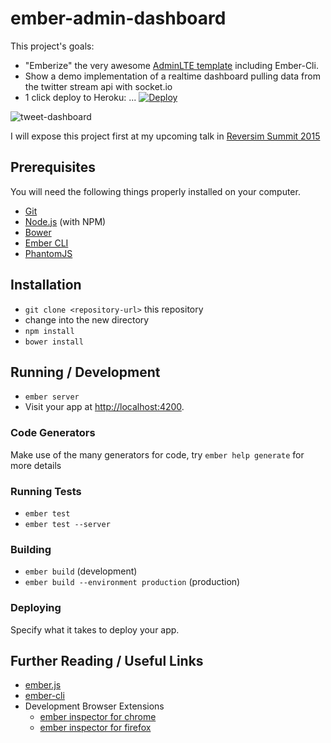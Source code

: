 # ember-admin-dashboard
This project's goals:
* "Emberize" the very awesome [AdminLTE template](https://github.com/almasaeed2010/AdminLTE) including Ember-Cli.
* Show a demo implementation of a realtime dashboard pulling data from the twitter stream api with socket.io
* 1 click deploy to Heroku:
... [![Deploy](https://www.herokucdn.com/deploy/button.png)](https://heroku.com/deploy)

![tweet-dashboard](https://cloud.githubusercontent.com/assets/3126207/6563376/60659760-c6a9-11e4-9e5d-16e3fc11841b.gif)

I will expose this project first at my upcoming talk in [Reversim Summit 2015](http://summit2015.reversim.com/proposal/4eTos8T9QfgZhrLYP)


## Prerequisites

You will need the following things properly installed on your computer.

* [Git](http://git-scm.com/)
* [Node.js](http://nodejs.org/) (with NPM)
* [Bower](http://bower.io/)
* [Ember CLI](http://www.ember-cli.com/)
* [PhantomJS](http://phantomjs.org/)

## Installation

* `git clone <repository-url>` this repository
* change into the new directory
* `npm install`
* `bower install`

## Running / Development

* `ember server`
* Visit your app at [http://localhost:4200](http://localhost:4200).

### Code Generators

Make use of the many generators for code, try `ember help generate` for more details

### Running Tests

* `ember test`
* `ember test --server`

### Building

* `ember build` (development)
* `ember build --environment production` (production)

### Deploying

Specify what it takes to deploy your app.

## Further Reading / Useful Links

* [ember.js](http://emberjs.com/)
* [ember-cli](http://www.ember-cli.com/)
* Development Browser Extensions
  * [ember inspector for chrome](https://chrome.google.com/webstore/detail/ember-inspector/bmdblncegkenkacieihfhpjfppoconhi)
  * [ember inspector for firefox](https://addons.mozilla.org/en-US/firefox/addon/ember-inspector/)




